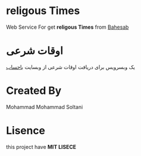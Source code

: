 # religous Times
Web Service For get **religous Times** from [Bahesab](https://www.bahesab.ir/time/)

# اوقات شرعی
یک وبسرویس برای دریافت اوقات شرعی از  وبسایت [باحساب](https://www.bahesab.ir/time/isfahan/)

# Created By 
Mohammad Mohammad Soltani 

# Lisence
this project have **MIT LISECE** 
